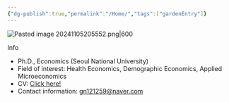 ```yaml
---
{"dg-publish":true,"permalink":"/Home/","tags":["gardenEntry"]}
---
```




![Pasted image 20241105205552.png|600](/img/user/attatchment/Pasted%20image%2020241105205552.png)

Info 
- Ph.D., Economics (Seoul National University)
- Field of interest: Health Economics, Demographic Economics, Applied Microeconomics
- CV: [Click here!](https://www.dropbox.com/scl/fi/90b7ac9f1l9z013l7wr4y/CV_InhyukHwang.pdf?rlkey=ozqmcnc1m5gejh60yrlgcc7b0&dl=0)
- Contact information: [gn121259@naver.com](mailto:gn121259@naver.com)